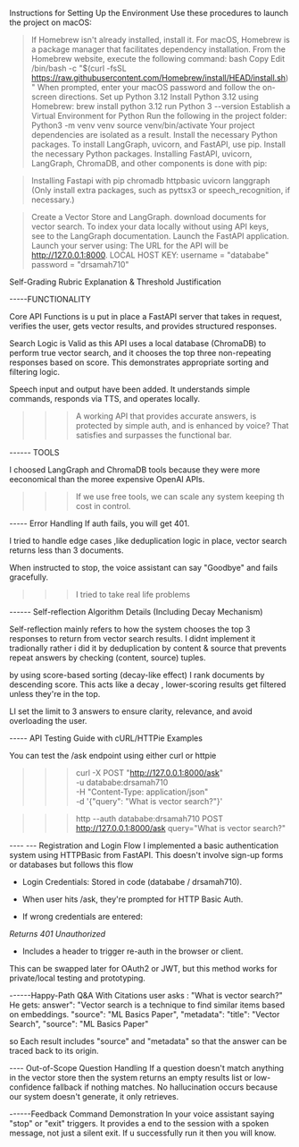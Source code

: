 Instructions for Setting Up the Environment
Use these procedures to launch the project on macOS:


> If Homebrew isn't already installed, install it.
> For macOS, Homebrew is a package manager that facilitates dependency installation. From the Homebrew website, execute the following command:
bash Copy Edit /bin/bash -c "$(curl -fsSL https://raw.githubusercontent.com/Homebrew/install/HEAD/install.sh)"
> When prompted, enter your macOS password and follow the on-screen directions.
>Set up Python 3.12
>Install Python 3.12 using Homebrew:
> brew install python 3.12
> run Python 3 --version
>Establish a Virtual Environment for Python
>Run the following in the project folder:
>Python3 -m venv venv source venv/bin/activate
>Your project dependencies are isolated as a result.
>Install the necessary Python packages.
To install LangGraph, uvicorn, and FastAPI, use pip.
> Install the necessary Python packages.
Installing FastAPI, uvicorn, LangGraph, ChromaDB, and other components is done with pip:

> Installing Fastapi with pip chromadb httpbasic uvicorn langgraph
(Only install extra packages, such as pyttsx3 or speech_recognition, if necessary.)

> Create a Vector Store and LangGraph.
>download documents for vector search. To index your data locally without using API keys, see to the LangGraph documentation.
>Launch the FastAPI application.
>Launch your server using:
>The URL for the API will be http://127.0.0.1:8000.
LOCAL HOST KEY:
 username = "datababe"
 password = "drsamah710"

Self-Grading Rubric Explanation & Threshold Justification

-----FUNCTIONALITY

Core API Functions is u put in place a FastAPI server that takes in request, verifies the user, gets vector results, and provides structured responses.

Search Logic is Valid as this API uses a local database (ChromaDB) to perform true vector search, and it chooses the top three non-repeating responses based on score. This demonstrates appropriate sorting and filtering logic.

Speech input and output have been added. It understands simple commands, responds via TTS, and operates locally. 

>>> A working API that provides accurate answers, is protected by simple auth, and is enhanced by voice? That satisfies and surpasses the functional bar.

------ TOOLS 

I choosed LangGraph and ChromaDB tools because they were more eeconomical than the moree expensive OpenAI APIs. 

>>> If we use free tools, we can scale any system keeping th cost in control.

----- Error Handling
If auth fails, you will get 401. 

I tried to handle edge cases ,like  deduplication logic in place, vector search returns less than 3 documents.

When instructed to stop, the voice assistant can say "Goodbye" and fails gracefully.

>>>I tried to take real life problems

 ------ Self-reflection Algorithm Details (Including Decay Mechanism)


Self-reflection mainly refers to how the system chooses the top 3 responses to return from vector search results. I didnt implement it tradionally rather i did it by deduplication by content & source that prevents repeat answers by checking (content, source) tuples.

by using score-based sorting (decay-like effect) I rank documents by descending score. This acts like a decay , lower-scoring results get filtered unless they're in the top.

LI set the limit to 3 answers to ensure clarity, relevance, and avoid overloading the user.

----- API Testing Guide with cURL/HTTPie Examples

You can test the /ask endpoint using either curl or httpie

>>> curl -X POST "http://127.0.0.1:8000/ask" \
-u datababe:drsamah710 \
-H "Content-Type: application/json" \
-d '{"query": "What is vector search?"}'

>>> http --auth datababe:drsamah710 POST http://127.0.0.1:8000/ask query="What is vector search?"

---- --- Registration and Login Flow
I implemented a basic authentication system using HTTPBasic from FastAPI. This doesn't involve sign-up forms or databases but follows this flow

- Login Credentials: Stored in code (datababe / drsamah710).

- When user hits /ask, they're prompted for HTTP Basic Auth.

- If wrong credentials are entered:

*Returns 401 Unauthorized*

- Includes a header to trigger re-auth in the browser or client.

This can be swapped later for OAuth2 or JWT, but this method works for private/local testing and prototyping.

------Happy-Path Q&A With Citations 
user asks : "What is vector search?"
 He gets: answer": "Vector search is a technique to find similar items based on embeddings.
      "source": "ML Basics Paper",
      "metadata": 
        "title": "Vector Search",
        "source": "ML Basics Paper"

so Each result includes "source" and "metadata" so that the answer can be traced back to its origin.


---- Out-of-Scope Question Handling
If a question doesn't match anything in the vector store then the system returns an empty results list or low-confidence fallback if nothing matches. No hallucination occurs because our system doesn't generate, it only retrieves.



------Feedback Command Demonstration
In your voice assistant saying "stop" or "exit" triggers.  It provides a end to the session with a spoken message, not just a silent exit. If u successfully run it then you will know. 






